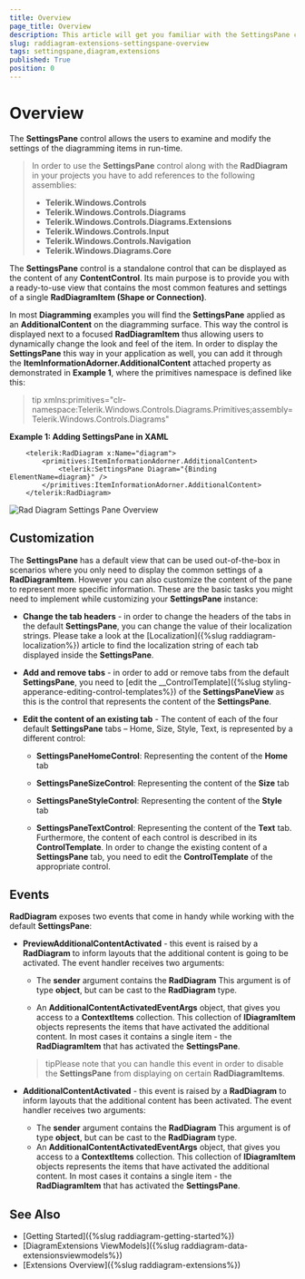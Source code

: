 ```yaml
---
title: Overview
page_title: Overview
description: This article will get you familiar with the SettingsPane control that is part of Telerik Diagramming Framework.	  
slug: raddiagram-extensions-settingspane-overview
tags: settingspane,diagram,extensions
published: True
position: 0
---
```


# Overview

The __SettingsPane__ control allows the users to examine and modify the settings of the diagramming items in run-time.

>In order to use the __SettingsPane__ control along with the __RadDiagram__ in your projects you have to add references to the following assemblies:
> + __Telerik.Windows.Controls__
> + __Telerik.Windows.Controls.Diagrams__
> + __Telerik.Windows.Controls.Diagrams.Extensions__
> + __Telerik.Windows.Controls.Input__
> + __Telerik.Windows.Controls.Navigation__
> + __Telerik.Windows.Diagrams.Core__

The __SettingsPane__ control is a standalone control that can be displayed as the content of any __ContentControl__. Its main purpose is to provide you with a ready-to-use view that contains the most common features and settings of a single __RadDiagramItem (Shape or Connection)__. 	  

In most __Diagramming__ examples you will find the __SettingsPane__ applied as an __AdditionalContent__ on the diagramming surface. This way the control is displayed next to a focused __RadDiagramItem__ thus allowing users to dynamically change the look and feel of the item.  In order to display the __SettingsPane__ this way in your application as well, you can add it through the __ItemInformationAdorner.AdditionalContent__ attached property as demonstrated in __Example 1__, where the primitives namespace is defined like this:	

>tip xmlns:primitives="clr-namespace:Telerik.Windows.Controls.Diagrams.Primitives;assembly=Telerik.Windows.Controls.Diagrams"

__Example 1: Adding SettingsPane in XAML__
```XAML
	<telerik:RadDiagram x:Name="diagram">
	    <primitives:ItemInformationAdorner.AdditionalContent>
	        <telerik:SettingsPane Diagram="{Binding ElementName=diagram}" />
	    </primitives:ItemInformationAdorner.AdditionalContent>
	</telerik:RadDiagram>
```
    
![Rad Diagram Settings Pane Overview](images/RadDiagram_SettingsPane_Overview.png)

## Customization

The __SettingsPane__ has a default view that can be used out-of-the-box in scenarios where you only need to display the common settings of a __RadDiagramItem__. However you can also customize the content of the pane to represent more specific information. These are the basic tasks you might need to implement while customizing your __SettingsPane__ instance:		

* __Change the tab headers__ - in order to change the headers of the tabs in the default __SettingsPane__, you can change the value of their localization strings. Please take a look at the [Localization]({%slug raddiagram-localization%}) article to find the localization string of each tab displayed inside the __SettingsPane__.			

* __Add and remove tabs__ - in order to add or remove tabs from the default __SettingsPane__, you need to [edit the __ControlTemplate]({%slug styling-apperance-editing-control-templates%}) of the __SettingsPaneView__ as this is the control that represents the content of the __SettingsPane__.	

* __Edit the content of an existing tab__ - The content of each of the four default __SettingsPane__ tabs – Home, Size, Style, Text, is represented by a different control:			
	* __SettingsPaneHomeControl__: Representing the content of the __Home__ tab
	
	* __SettingsPaneSizeControl__: Representing the content of the __Size__ tab				

	* __SettingsPaneStyleControl__: Representing the content of the __Style__ tab

	* __SettingsPaneTextControl__: Representing the content of the __Text__ tab. Furthermore, the content of each control is described in its __ControlTemplate__. In order to change the existing content of a __SettingsPane__ tab, you need to edit the __ControlTemplate__ of the appropriate control.

## Events

__RadDiagram__ exposes two events that come in handy while working with the default __SettingsPane__:		

* __PreviewAdditionalContentActivated__ - this event is raised by a __RadDiagram__ to inform layouts that the additional content is going to be activated. The event handler receives two arguments:

	* The __sender__ argument contains the __RadDiagram__ This argument is of type __object__, but can be cast to the __RadDiagram__ type.				

	* An __AdditionalContentActivatedEventArgs__ object, that gives you access to a __ContextItems__ collection. This collection of __IDiagramItem__ objects represents the items that have activated the additional content. In most cases it contains a single item - the __RadDiagramItem__ that has activated the __SettingsPane__.				

	>tipPlease note that you can handle this event in order to disable the __SettingsPane__ from displaying on certain __RadDiagramItems__.			

* __AdditionalContentActivated__ - this event is raised by a __RadDiagram__ to inform layouts that the additional content has been activated. The event handler receives two arguments:			

	* The __sender__ argument contains the __RadDiagram__ This argument is of type __object__, but can be cast to the __RadDiagram__ type.				
	* An __AdditionalContentActivatedEventArgs__ object, that gives you access to a __ContextItems__ collection. This collection of __IDiagramItem__ objects represents the items that have activated the additional content. In most cases it contains a single item - the __RadDiagramItem__ that has activated the __SettingsPane__.

## See Also  
* [Getting Started]({%slug raddiagram-getting-started%})
* [DiagramExtensions ViewModels]({%slug raddiagram-data-extensionsviewmodels%})
* [Extensions Overview]({%slug raddiagram-extensions%})
